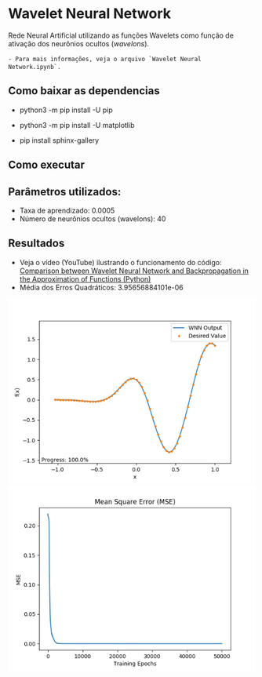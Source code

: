 # Wavelet Neural Network

Rede Neural Artificial utilizando as funções Wavelets como função de ativação dos neurônios ocultos (_wavelons_).

    - Para mais informações, veja o arquivo `Wavelet Neural Network.ipynb`.

## Como baixar as dependencias

* python3 -m pip install -U pip
* python3 -m pip install -U matplotlib

* pip install sphinx-gallery

## Como executar

## Parâmetros utilizados:

* Taxa de aprendizado: 0.0005
* Número de neurônios ocultos (wavelons): 40

## Resultados

- Veja o vídeo (YouTube) ilustrando o funcionamento do código: [Comparison between Wavelet Neural Network and Backpropagation in the Approximation of Functions (Python)](https://youtu.be/SPHUUF-rxak)
- Média dos Erros Quadráticos: 3.95656884101e-06

![resultado_wnn](imagens/resultado_wnn.png)
![mse_wnn](imagens/mse_wnn.png)